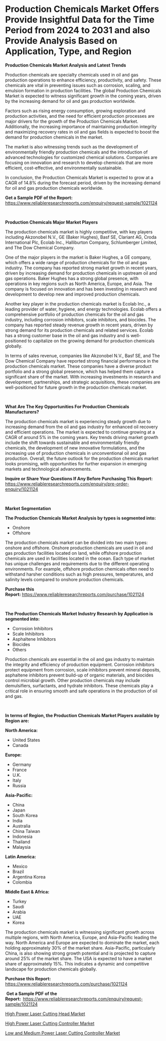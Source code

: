 <p><h1>Production Chemicals Market Offers Provide Insightful Data for the Time Period from 2024 to 2031 and also Provide Analysis Based on Application, Type, and Region</h1></p><p><strong>Production Chemicals Market Analysis and Latest Trends</strong></p>
<p><p>Production chemicals are specialty chemicals used in oil and gas production operations to enhance efficiency, productivity, and safety. These chemicals are vital in preventing issues such as corrosion, scaling, and emulsion formation in production facilities. The global Production Chemicals Market is expected to witness significant growth in the coming years, driven by the increasing demand for oil and gas production worldwide.</p><p>Factors such as rising energy consumption, growing exploration and production activities, and the need for efficient production processes are major drivers for the growth of the Production Chemicals Market. Additionally, the increasing importance of maintaining production integrity and maximizing recovery rates in oil and gas fields is expected to boost the demand for production chemicals in the market.</p><p>The market is also witnessing trends such as the development of environmentally friendly production chemicals and the introduction of advanced technologies for customized chemical solutions. Companies are focusing on innovation and research to develop chemicals that are more efficient, cost-effective, and environmentally sustainable.</p><p>In conclusion, the Production Chemicals Market is expected to grow at a CAGR of 14.8% during the forecast period, driven by the increasing demand for oil and gas production chemicals worldwide.</p></p>
<p><strong>Get a Sample PDF of the Report:&nbsp;</strong> <a href="https://www.reliableresearchreports.com/enquiry/request-sample/1021124">https://www.reliableresearchreports.com/enquiry/request-sample/1021124</a></p>
<p>&nbsp;</p>
<p><strong>Production Chemicals Major Market Players</strong></p>
<p><p>The production chemicals market is highly competitive, with key players including Akzonobel N.V., GE (Baker Hughes), Basf SE, Clariant AG, Croda International Plc, Ecolab Inc., Halliburton Company, Schlumberger Limited, and The Dow Chemical Company.</p><p>One of the major players in the market is Baker Hughes, a GE company, which offers a wide range of production chemicals for the oil and gas industry. The company has reported strong market growth in recent years, driven by increasing demand for production chemicals in upstream oil and gas operations. Baker Hughes has a strong global presence, with operations in key regions such as North America, Europe, and Asia. The company is focused on innovation and has been investing in research and development to develop new and improved production chemicals.</p><p>Another key player in the production chemicals market is Ecolab Inc., a leading provider of water, hygiene, and energy technologies. Ecolab offers a comprehensive portfolio of production chemicals for the oil and gas industry, including corrosion inhibitors, scale inhibitors, and biocides. The company has reported steady revenue growth in recent years, driven by strong demand for its production chemicals and related services. Ecolab has a strong customer base in the oil and gas industry and is well-positioned to capitalize on the growing demand for production chemicals globally.</p><p>In terms of sales revenue, companies like Akzonobel N.V., Basf SE, and The Dow Chemical Company have reported strong financial performance in the production chemicals market. These companies have a diverse product portfolio and a strong global presence, which has helped them capture a significant share of the market. With increasing investments in research and development, partnerships, and strategic acquisitions, these companies are well-positioned for future growth in the production chemicals market.</p></p>
<p>&nbsp;</p>
<p><strong>What Are The Key Opportunities For Production Chemicals Manufacturers?</strong></p>
<p><p>The production chemicals market is experiencing steady growth due to increasing demand from the oil and gas industry for enhanced oil recovery and efficient operations. The market is expected to continue growing at a CAGR of around 5% in the coming years. Key trends driving market growth include the shift towards sustainable and environmentally friendly chemicals, the development of new innovative formulations, and the increasing use of production chemicals in unconventional oil and gas production. Overall, the future outlook for the production chemicals market looks promising, with opportunities for further expansion in emerging markets and technological advancements.</p></p>
<p><strong>Inquire or Share Your Questions If Any Before Purchasing This Report:</strong> <a href="https://www.reliableresearchreports.com/enquiry/pre-order-enquiry/1021124">https://www.reliableresearchreports.com/enquiry/pre-order-enquiry/1021124</a></p>
<p>&nbsp;</p>
<p><strong>Market Segmentation</strong></p>
<p><strong>The Production Chemicals Market Analysis by types is segmented into:</strong></p>
<p><ul><li>Onshore</li><li>Offshore</li></ul></p>
<p><p>The production chemicals market can be divided into two main types: onshore and offshore. Onshore production chemicals are used in oil and gas production facilities located on land, while offshore production chemicals are used in facilities located in the ocean. Each type of market has unique challenges and requirements due to the different operating environments. For example, offshore production chemicals often need to withstand harsher conditions such as high pressures, temperatures, and salinity levels compared to onshore production chemicals.</p></p>
<p><strong>Purchase this Report:&nbsp;</strong><a href="https://www.reliableresearchreports.com/purchase/1021124">https://www.reliableresearchreports.com/purchase/1021124</a></p>
<p>&nbsp;</p>
<p><strong>The Production Chemicals Market Industry Research by Application is segmented into:</strong></p>
<p><ul><li>Corrosion Inhibitors</li><li>Scale Inhibitors</li><li>Asphaltene Inhibitors</li><li>Biocides</li><li>Others</li></ul></p>
<p><p>Production chemicals are essential in the oil and gas industry to maintain the integrity and efficiency of production equipment. Corrosion inhibitors protect equipment from corrosion, scale inhibitors prevent mineral deposits, asphaltene inhibitors prevent build-up of organic materials, and biocides control microbial growth. Other production chemicals may include demulsifiers, surfactants, and hydrate inhibitors. These chemicals play a critical role in ensuring smooth and safe operations in the production of oil and gas.</p></p>
<p>&nbsp;</p>
<p><strong>In terms of Region, the Production Chemicals Market Players available by Region are:</strong></p>
<p>
    <p> <strong> North America: </strong>
        <ul>
            <li>United States</li>
            <li>Canada</li>
        </ul>
        </p> 
    <p> <strong> Europe: </strong>
        <ul>
            <li>Germany</li>
            <li>France</li>
            <li>U.K.</li>
            <li>Italy</li>
            <li>Russia</li>
        </ul>
        </p> 
    <p> <strong> Asia-Pacific: </strong>
        <ul>
            <li>China</li>
            <li>Japan</li>
            <li>South Korea</li>
            <li>India</li>
            <li>Australia</li>
            <li>China Taiwan</li>
            <li>Indonesia</li>
            <li>Thailand</li>
            <li>Malaysia</li>
        </ul>
        </p> 
    <p> <strong> Latin America: </strong>
        <ul>
            <li>Mexico</li>
            <li>Brazil</li>
            <li>Argentina Korea</li>
            <li>Colombia</li>
        </ul>
        </p> 
    <p> <strong> Middle East & Africa: </strong>
        <ul>
            <li>Turkey</li>
            <li>Saudi</li>
            <li>Arabia</li>
            <li>UAE</li>
            <li>Korea</li>
        </ul>
    </p>
    </p>
<p><p>The production chemicals market is witnessing significant growth across multiple regions, with North America, Europe, and Asia-Pacific leading the way. North America and Europe are expected to dominate the market, each holding approximately 30% of the market share. Asia-Pacific, particularly China, is also showing strong growth potential and is projected to capture around 25% of the market share. The USA is expected to have a market share of approximately 15%. This indicates a dynamic and competitive landscape for production chemicals globally.</p></p>
<p><strong>Purchase this Report: </strong><a href="https://www.reliableresearchreports.com/purchase/1021124">https://www.reliableresearchreports.com/purchase/1021124</a></p>
<p>&nbsp;<strong>Get a Sample PDF of the Report:&nbsp;&nbsp;</strong><a href="https://www.reliableresearchreports.com/enquiry/request-sample/1021124">https://www.reliableresearchreports.com/enquiry/request-sample/1021124</a></p>
<p><strong></strong></p>
<p><p><a href="https://view.publitas.com/reportprime-1/high-power-laser-cutting-head-market-research-report-forecasted-for-period-from-2023-2030-by-market-type-market-application-and-region/">High Power Laser Cutting Head Market</a></p><p><a href="https://view.publitas.com/reportprime-1/decoding-the-high-power-laser-cutting-controller-market-a-deep-dive-into-the-latest-market-trends-market-segmentation-and-competitive-analysis/">High Power Laser Cutting Controller Market</a></p><p><a href="https://view.publitas.com/reportprime-1/low-and-medium-power-laser-cutting-controller-market-provides-a-comprehensive-analysis-including-a-macro-overview-of-the-market-as-well-as-micro-details-such-as-market-size-and-competitive-landscape/">Low and Medium Power Laser Cutting Controller Market</a></p></p>